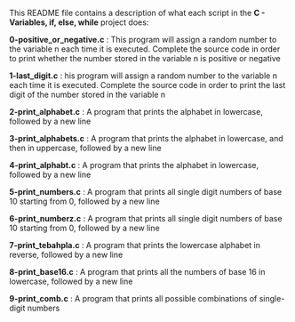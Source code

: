 This README file contains a description of what each script in the **C - Variables, if, else, while** project does:

**0-positive_or_negative.c**  :  This program will assign a random number to the variable n each time it is executed. Complete the source code in order to print whether the number stored in the variable n is positive or negative

**1-last_digit.c**  :  his program will assign a random number to the variable n each time it is executed. Complete the source code in order to print the last digit of the number stored in the variable n

**2-print_alphabet.c**  :  A program that prints the alphabet in lowercase, followed by a new line

**3-print_alphabets.c**  :  A program that prints the alphabet in lowercase, and then in uppercase, followed by a new line

**4-print_alphabt.c**  :  A program that prints the alphabet in lowercase, followed by a new line

**5-print_numbers.c**  :  A program that prints all single digit numbers of base 10 starting from 0, followed by a new line

**6-print_numberz.c**  :  A program that prints all single digit numbers of base 10 starting from 0, followed by a new line

**7-print_tebahpla.c**  :  A program that prints the lowercase alphabet in reverse, followed by a new line

**8-print_base16.c**  :  A program that prints all the numbers of base 16 in lowercase, followed by a new line

**9-print_comb.c**  :  A program that prints all possible combinations of single-digit numbers

